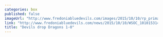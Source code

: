 ```yaml
---
categories: box
published: false
imageUrl: "http://www.fredoniabluedevils.com/images/2015/10/10/rp_primary_Fredonia_WSOC_v_Cortland89_2.jpg"
link: "http://www.fredoniabluedevils.com/news/2015/10/10/WSOC_1010153141.aspx"
title: "Devils drop Dragons 1-0"
---
```


